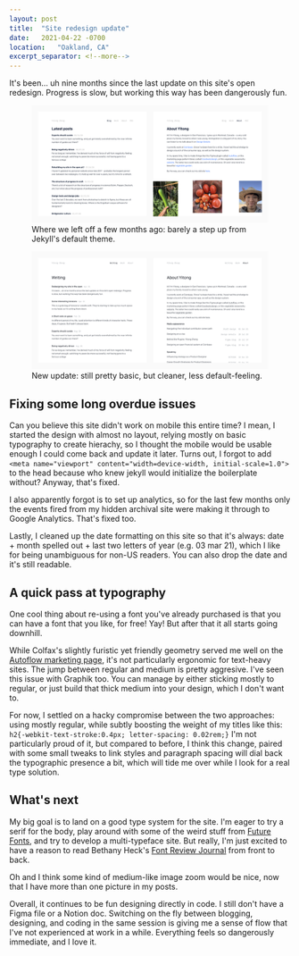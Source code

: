 ```yaml
---
layout: post
title:  "Site redesign update"
date:   2021-04-22 -0700
location:   "Oakland, CA"
excerpt_separator: <!--more-->
---
```

It's been… uh nine months since the last update on this site's open redesign. Progress is slow, but working this way has been dangerously fun.<!--more-->

<figure>
  <img class="blogImage" src="/assets/blogImg/newblog2/siteBefore.png" alt="image of the blog, before">
  <figcaption>Where we left off a few months ago: barely a step up from Jekyll's default theme.</figcaption>
</figure>

<figure>
  <img class="blogImage" src="/assets/blogImg/newblog2/siteAfter.png" alt="image of the blog, after">
  <figcaption>New update: still pretty basic, but cleaner, less default-feeling. </figcaption>
</figure>


## Fixing some long overdue issues
Can you believe this site didn't work on mobile this entire time? I mean, I started the design with almost no layout, relying mostly on basic typography to create hierachy, so I thought the mobile would be usable enough I could come back and update it later. Turns out, I forgot to add `<meta name="viewport" content="width=device-width, initial-scale=1.0">` to the head because who knew jekyll would initialize the boilerplate without? Anyway, that's fixed.

I also apparently forgot is to set up analytics, so for the last few months only the events fired from my hidden archival site were making it through to Google Analytics. That's fixed too.

Lastly, I cleaned up the date formatting on this site so that it's always: date + month spelled out + last two letters of year (e.g. 03 mar 21), which I like for being unambiguous for non-US readers. You can also drop the date and it's still readable.

## A quick pass at typography
One cool thing about re-using a font you've already purchased is that you can have a font that you like, for free! Yay! But after that it all starts going downhill. 

While Colfax's slightly furistic yet friendly geometry served me well on the [Autoflow marketing page](http://flowchart.design/), it's not particularly ergonomic for text-heavy sites. The jump between regular and medium is pretty aggresive. I've seen this issue with Graphik too. You can manage by either sticking mostly to regular, or just build that thick medium into your design, which I don't want to.

For now, I settled on a hacky compromise between the two approaches: using mostly regular, while subtly boosting the weight of my titles like this: `h2{-webkit-text-stroke:0.4px; letter-spacing: 0.02rem;}` I'm not particularly proud of it, but compared to before, I think this change, paired with some small tweaks to link styles and paragraph spacing will dial back the typographic presence a bit, which will tide me over while I look for a real type solution.

## What's next
My big goal is to land on a good type system for the site. I'm eager to try a serif for the body, play around with some of the weird stuff from [Future Fonts](https://www.futurefonts.xyz/), and try to develop a multi-typeface site. But really, I'm just excited to have a reason to read Bethany Heck's [Font Review Journal](https://www.futurefonts.xyz/) from front to back.

Oh and I think some kind of medium-like image zoom would be nice, now that I have more than one picture in my posts.

Overall, it continues to be fun designing directly in code. I still don't have a Figma file or a Notion doc. Switching on the fly between blogging, designing, and coding in the same session is giving me a sense of flow that I've not experienced at work in a while. Everything feels so dangerously immediate, and I love it.